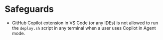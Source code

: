# Safeguards
- GitHub Copilot extension in VS Code (or any IDEs) is not allowed to run the `deploy.sh` script in any terminal when a user uses Copilot in Agent mode.